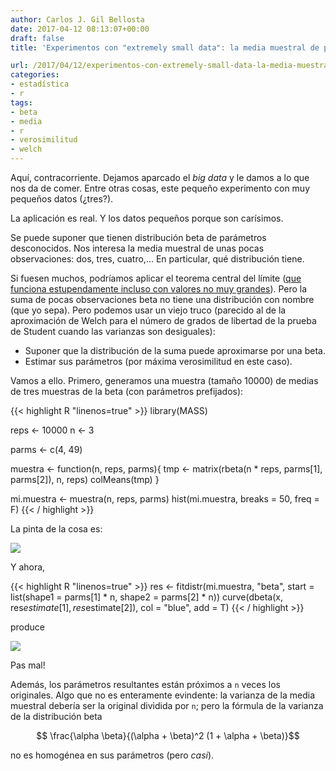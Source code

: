 ```yaml
---
author: Carlos J. Gil Bellosta
date: 2017-04-12 08:13:07+00:00
draft: false
title: 'Experimentos con "extremely small data": la media muestral de pocas betas'

url: /2017/04/12/experimentos-con-extremely-small-data-la-media-muestral-de-pocas-betas/
categories:
- estadística
- r
tags:
- beta
- media
- r
- verosimilitud
- welch
---
```


Aquí, contracorriente. Dejamos aparcado el _big data_ y le damos a lo que nos da de comer. Entre otras cosas, este pequeño experimento con muy pequeños datos (¿tres?).

La aplicación es real. Y los datos pequeños porque son carísimos.

Se puede suponer que tienen distribución beta de parámetros desconocidos. Nos interesa la media muestral de unas pocas observaciones: dos, tres, cuatro,... En particular, qué distribución tiene.

Si fuesen muchos, podríamos aplicar el teorema central del límite ([que funciona estupendamente incluso con valores no muy grandes](https://www.datanalytics.com/2012/11/20/lo-normal-sumar-doce-restar-seis/)). Pero la suma de pocas observaciones beta no tiene una distribución con nombre (que yo sepa). Pero podemos usar un viejo truco (parecido al de la aproximación de Welch para el número de grados de libertad de la prueba de Student cuando las varianzas son desiguales):

* Suponer que la distribución de la suma puede aproximarse por una beta.
* Estimar sus parámetros (por máxima verosimilitud en este caso).

Vamos a ello. Primero, generamos una muestra (tamaño 10000) de medias de tres muestras de la beta (con parámetros prefijados):

{{< highlight R "linenos=true" >}}
library(MASS)

reps <- 10000
n    <- 3

parms <- c(4, 49)

muestra <- function(n, reps, parms){
  tmp <- matrix(rbeta(n * reps, parms[1], parms[2]), n, reps)
  colMeans(tmp)
}

mi.muestra <- muestra(n, reps, parms)
hist(mi.muestra, breaks = 50, freq = F)
{{< / highlight >}}

La pinta de la cosa es:

![](/wp-uploads/2017/04/muestra_medias_beta.png#center)

Y ahora,

{{< highlight R "linenos=true" >}}
res <- fitdistr(mi.muestra, "beta",
                start = list(shape1 = parms[1] * n,
                              shape2 = parms[2] * n))
curve(dbeta(x, res$estimate[1], res$estimate[2]),
      col = "blue", add = T)
{{< / highlight >}}

produce

![](/wp-uploads/2017/04/muestra_medias_beta_ajuste.png#center)

Pas mal!

Además, los parámetros resultantes están próximos a `n` veces los originales. Algo que no es enteramente evindente: la varianza de la media muestral debería ser la original dividida por `n`; pero la fórmula de la varianza de la distribución beta

$$ \frac{\alpha \beta}{(\alpha + \beta)^2 (1 + \alpha + \beta)}$$

no es homogénea en sus parámetros (pero _casi_).
